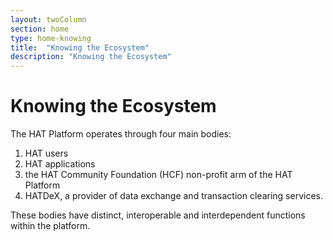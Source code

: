 ```yaml
---
layout: twoColumn
section: home
type: home-knowing
title:  "Knowing the Ecosystem"
description: "Knowing the Ecosystem"
---
```


# Knowing the Ecosystem

The HAT Platform operates through four main bodies:

1. HAT users
2. HAT applications
3. the HAT Community Foundation (HCF) non-profit arm of the HAT Platform
4. HATDeX, a provider of data exchange and transaction clearing services. 

These bodies have distinct, interoperable and interdependent functions within the platform.
